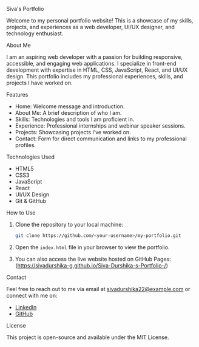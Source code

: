 Siva's Portfolio

Welcome to my personal portfolio website! This is a showcase of my skills, projects, and experiences as a web developer, UI/UX designer, and technology enthusiast.

About Me

I am an aspiring web developer with a passion for building responsive, accessible, and engaging web applications. I specialize in front-end development with expertise in HTML, CSS, JavaScript, React, and UI/UX design. This portfolio includes my professional experiences, skills, and projects I have worked on.

 Features

- Home: Welcome message and introduction.
- About Me: A brief description of who I am.
- Skills: Technologies and tools I am proficient in.
- Experience: Professional internships and webinar speaker sessions.
- Projects: Showcasing projects I’ve worked on.
- Contact: Form for direct communication and links to my professional profiles.

Technologies Used

- HTML5
- CSS3
- JavaScript
- React
- UI/UX Design
- Git & GitHub

 How to Use

1. Clone the repository to your local machine:
    ```bash
    git clone https://github.com/<your-username>/my-portfolio.git
    ```
2. Open the `index.html` file in your browser to view the portfolio.

3. You can also access the live website hosted on GitHub Pages:
    (https://sivadurshika-g.github.io/Siva-Durshika-s-Portfolio-/)

 Contact

Feel free to reach out to me via email at [sivadurshika22@example.com](mailto:sivadurshika22@example.com) or connect with me on:

- [LinkedIn](https://www.linkedin.com/in/siva-durshika-g-86141030a)
- [GitHub](https://github.com/SivaDurshika-G)

 License

This project is open-source and available under the MIT License.
